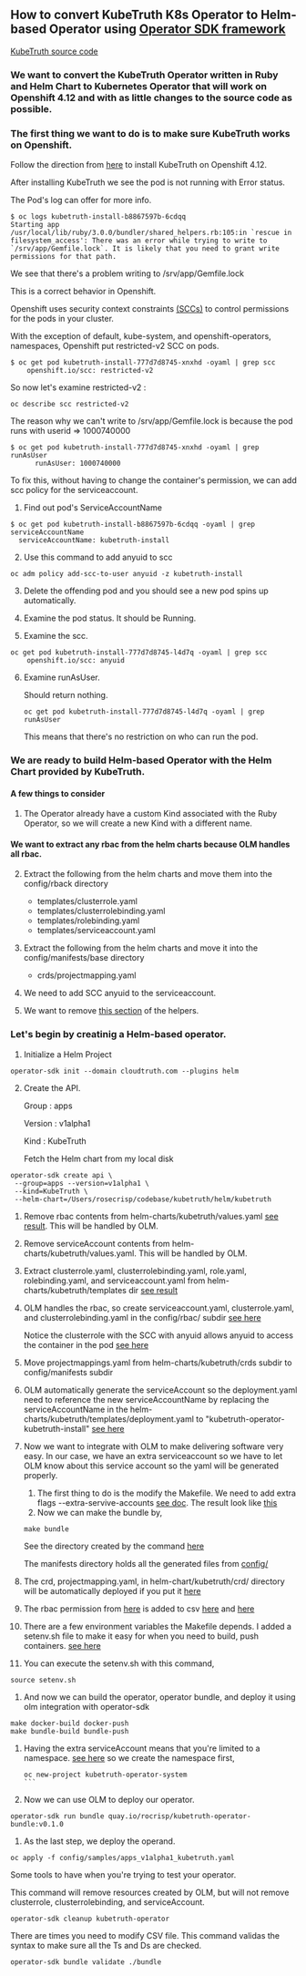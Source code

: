 ## How to convert KubeTruth K8s Operator to Helm-based Operator using [Operator SDK framework](https://sdk.operatorframework.io/docs/building-operators/helm/)

[KubeTruth source code](https://github.com/cloudtruth/kubetruth)

### We want to convert the KubeTruth Operator written in Ruby and Helm Chart to Kubernetes Operator that will work on Openshift 4.12 and with as little changes to the source code as possible.

### The first thing we want to do is to make sure KubeTruth works on Openshift.

Follow the direction from [here](https://docs.cloudtruth.com/integrations/kubernetes) to install KubeTruth on Openshift 4.12.

After installing KubeTruth we see the pod is not running with Error status. 

The Pod's log can offer for more info. 
   
````
$ oc logs kubetruth-install-b8867597b-6cdqq
Starting app
/usr/local/lib/ruby/3.0.0/bundler/shared_helpers.rb:105:in `rescue in filesystem_access': There was an error while trying to write to `/srv/app/Gemfile.lock`. It is likely that you need to grant write permissions for that path.
```` 
We see that there's a problem writing to /srv/app/Gemfile.lock

This is a correct behavior in Openshift.

Openshift uses security context constraints [(SCCs)](https://docs.openshift.com/container-platform/4.12/authentication/managing-security-context-constraints.html#security-context-constraints-about_configuring-internal-oauth) to control permissions for the pods in your cluster.

With the exception of default, kube-system, and openshift-operators, namespaces, Openshift put restricted-v2 SCC on pods.

````
$ oc get pod kubetruth-install-777d7d8745-xnxhd -oyaml | grep scc
    openshift.io/scc: restricted-v2
````

So now let's examine restricted-v2 :

````
oc describe scc restricted-v2
````
The reason why we can't write to /srv/app/Gemfile.lock is because the pod runs with userid => 1000740000

````
$ oc get pod kubetruth-install-777d7d8745-xnxhd -oyaml | grep runAsUser
      runAsUser: 1000740000
````

To fix this, without having to change the container's permission, we can add scc policy for the serviceaccount.

1. Find out pod's ServiceAccountName

````
$ oc get pod kubetruth-install-b8867597b-6cdqq -oyaml | grep serviceAccountName
  serviceAccountName: kubetruth-install
````

2. Use this command to add anyuid to scc 

````
oc adm policy add-scc-to-user anyuid -z kubetruth-install
````

3. Delete the offending pod and you should see a new pod spins up automatically.

4. Examine the pod status. It should be Running.
5. Examine the scc.
````
oc get pod kubetruth-install-777d7d8745-l4d7q -oyaml | grep scc
    openshift.io/scc: anyuid
````
6. Examine runAsUser.
   
   Should return nothing.
   
   ````
   oc get pod kubetruth-install-777d7d8745-l4d7q -oyaml | grep runAsUser
   ````
   This means that there's no restriction on who can run the pod.

### We are ready to build Helm-based Operator with the Helm Chart provided by KubeTruth.

#### A few things to consider

1. The Operator already have a custom Kind associated with the Ruby Operator, so we will create a new Kind with a different name.
   
#### We want to extract any rbac from the helm charts because OLM handles all rbac.

2. Extract the following from the helm charts and move them into the config/rback directory
   * templates/clusterrole.yaml
   * templates/clusterrolebinding.yaml
   * templates/rolebinding.yaml
   * templates/serviceaccount.yaml

3. Extract the following from the helm charts and move it into the config/manifests/base directory
   * crds/projectmapping.yaml
   
4. We need to add SCC anyuid to the serviceaccount.

5. We want to remove [this section](https://github.com/cloudtruth/kubetruth/blob/main/helm/kubetruth/templates/_helpers.tpl#L53-L62) of the helpers. 

### Let's begin by creatinig a Helm-based operator.

1. Initialize a Helm Project
````
operator-sdk init --domain cloudtruth.com --plugins helm
````
2. Create the API.

   Group : apps

   Version : v1alpha1

   Kind : KubeTruth

   Fetch the Helm chart from my local disk
````
operator-sdk create api \
 --group=apps --version=v1alpha1 \
 --kind=KubeTruth \
 --helm-chart=/Users/rosecrisp/codebase/kubetruth/helm/kubetruth
````
1. Remove rbac contents from helm-charts/kubetruth/values.yaml [see result](https://github.com/rocrisp/kubetruth/blob/main/helm-charts/kubetruth/values.yaml). This will be handled by OLM.
2. Remove serviceAccount contents from helm-charts/kubetruth/values.yaml. This will be handled by OLM.
3. Extract clusterrole.yaml, clusterrolebinding.yaml, role.yaml, rolebinding.yaml, and serviceaccount.yaml from helm-charts/kubetruth/templates dir [see result](https://github.com/rocrisp/kubetruth/tree/main/helm-charts/kubetruth/templates)
4. OLM handles the rbac, so create serviceaccount.yaml, clusterrole.yaml, and clusterrolebinding.yaml in the config/rbac/ subdir [see here](https://github.com/rocrisp/kubetruth/tree/main/config/rbac)

   Notice the clusterrole with the SCC with anyuid allows anyuid to access the container in the pod [see here](https://github.com/rocrisp/kubetruth/blob/main/config/rbac/kubetruth_install_clusterrole.yaml#L41)
5. Move projectmappings.yaml from helm-charts/kubetruth/crds subdir to config/manifests subdir
6. OLM automatically generate the serviceAccount so the deployment.yaml need to reference the new serviceAccountName by replacing the serviceAccountName in the helm-charts/kubetruth/templates/deployment.yaml to "kubetruth-operator-kubetruth-install" [see here](https://github.com/rocrisp/kubetruth/blob/main/helm-charts/kubetruth/templates/deployment.yaml#L27)
7. Now we want to integrate with OLM to make delivering software very easy. In our case, we have an extra serviceaccount so we have to let OLM know about this service account so the yaml will be generated properly.
   1. The first thing to do is the modify the Makefile. We need to add extra flags --extra-servive-accounts [see doc](https://sdk.operatorframework.io/docs/advanced-topics/multi-sa/).
   The result look like [this](https://github.com/rocrisp/kubetruth/blob/main/Makefile#L157)
   2. Now we can make the bundle by,
   ````
   make bundle
   ````
   See the directory created by the command [here](https://github.com/rocrisp/kubetruth/tree/main/bundle)

   The manifests directory holds all the generated files from [config/](https://github.com/rocrisp/kubetruth/tree/main/config)

8. The crd, projectmapping.yaml, in helm-chart/kubetruth/crd/ directory will be automatically deployed if you put it [here](https://github.com/rocrisp/kubetruth/blob/main/bundle/manifests/projectmapping.yaml)
9.  The rbac permission from [here](https://github.com/cloudtruth/kubetruth/blob/981d3719a4e1ab6c70e9f8e6c41ed21da06d3acb/helm/kubetruth/values.yaml#L26) is added to csv [here](https://github.com/rocrisp/kubetruth/blob/main/bundle/manifests/kubetruth-operator.clusterserviceversion.yaml#L95) and [here](https://github.com/rocrisp/kubetruth/blob/main/bundle/manifests/kubetruth-operator.clusterserviceversion.yaml#L338)
10. There are a few environment variables the Makefile depends. I added a setenv.sh file to make it easy for when you need to build, push containers. [see here](https://github.com/rocrisp/kubetruth/blob/main/setenv.sh)
11. You can execute the setenv.sh with this command,
````
source setenv.sh
````
1.  And now we can build the operator, operator bundle, and deploy it using olm integration with operator-sdk
````
make docker-build docker-push
make bundle-build bundle-push
````
1.  Having the extra serviceAccount means that you're limited to a namespace. [see here](https://github.com/rocrisp/kubetruth/blob/main/bundle/manifests/kubetruth-operator-kubetruth-install-clusterrolebinding_rbac.authorization.k8s.io_v1_clusterrolebinding.yaml#L13)
    so we create the namespace first,
    ````
    oc new-project kubetruth-operator-system
    ```
2.  Now we can use OLM to deploy our operator.
```
operator-sdk run bundle quay.io/rocrisp/kubetruth-operator-bundle:v0.1.0
```
1.  As the last step, we deploy the operand.
````
oc apply -f config/samples/apps_v1alpha1_kubetruth.yaml
````

Some tools to have when you're trying to test your operator.

This command will remove resources created by OLM, but will not remove clusterrole, clusterrolebinding, and serviceAccount.
````
operator-sdk cleanup kubetruth-operator
````

There are times you need to modify CSV file. This command validas the syntax to make sure all the Ts and Ds are checked.
````
operator-sdk bundle validate ./bundle
````